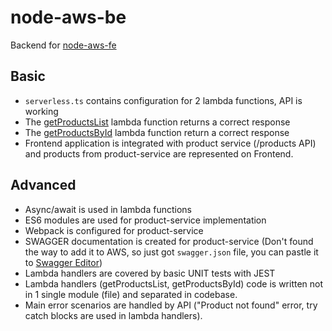 # node-aws-be
Backend for [node-aws-fe](https://github.com/mmarkelov/nodejs-aws-fe/)

## Basic

 - `serverless.ts` contains configuration for 2 lambda functions, API is working
 - The [getProductsList](https://ox1m9ngpvi.execute-api.eu-west-1.amazonaws.com/dev/get-products-list) lambda function returns a correct response
 - The [getProductsById](https://ox1m9ngpvi.execute-api.eu-west-1.amazonaws.com/dev/get-product-id/7567ec4b-b10c-48c5-9345-fc73c48a80aa) lambda function return a correct response
 - Frontend application is integrated with product service (/products API) and products from product-service are represented on Frontend.

## Advanced

 - Async/await is used in lambda functions
 - ES6 modules are used for product-service implementation
 - Webpack is configured for product-service
 - SWAGGER documentation is created for product-service (Don't found the way to add it to AWS, so just got `swagger.json` file, you can pastle it to [Swagger Editor](https://editor.swagger.io/))
 - Lambda handlers are covered by basic UNIT tests with JEST
 - Lambda handlers (getProductsList, getProductsById) code is written not in 1 single module (file) and separated in codebase.
 - Main error scenarios are handled by API ("Product not found" error, try catch blocks are used in lambda handlers).
